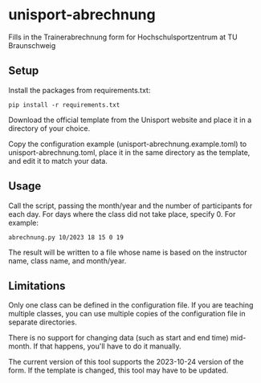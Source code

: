 # unisport-abrechnung

Fills in the Trainerabrechnung form for Hochschulsportzentrum at TU Braunschweig


## Setup

Install the packages from requirements.txt:

    pip install -r requirements.txt

Download the official template from the Unisport website and place it in a
directory of your choice.

Copy the configuration example (unisport-abrechnung.example.toml) to
unisport-abrechnung.toml, place it in the same directory as the template, and
edit it to match your data.


## Usage

Call the script, passing the month/year and the number of participants for each
day. For days where the class did not take place, specify 0. 
For example:

    abrechnung.py 10/2023 18 15 0 19

The result will be written to a file whose name is based on the instructor name,
class name, and month/year.


## Limitations

Only one class can be defined in the configuration file. If you are teaching
multiple classes, you can use multiple copies of the configuration file in
separate directories.

There is no support for changing data (such as start and end time) mid-month. If
that happens, you'll have to do it manually.

The current version of this tool supports the 2023-10-24 version of the form. If
the template is changed, this tool may have to be updated.
